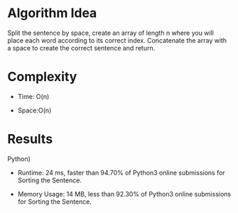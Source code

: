# Algorithm Idea

Split the sentence by space, create an array of length n where you will place each word according to its correct index. Concatenate the array with a space to create the correct sentence and return.

# Complexity

- Time: O(n)

- Space:O(n)

# Results

Python)

- Runtime: 24 ms, faster than 94.70% of Python3 online submissions for Sorting the Sentence.

- Memory Usage: 14 MB, less than 92.30% of Python3 online submissions for Sorting the Sentence.
